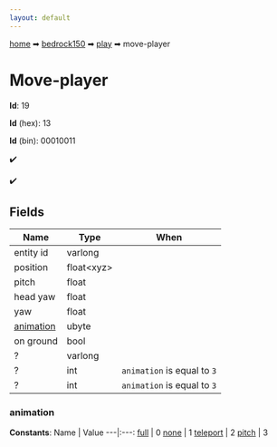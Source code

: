 ```yaml
---
layout: default
---
```


[home](/) ➡ [bedrock150](/protocol/bedrock150) ➡ [play](/protocol/bedrock150/play) ➡ move-player

# Move-player

**Id**: 19

**Id** (hex): 13

**Id** (bin): 00010011

✔️

✔️

## Fields

Name | Type | When
---|---|:---:
entity id | varlong | 
position | float&lt;xyz&gt; | 
pitch | float | 
head yaw | float | 
yaw | float | 
[animation](#animation) | ubyte | 
on ground | bool | 
? | varlong | 
? | int | <code>animation</code> is equal to <code>3</code>
? | int | <code>animation</code> is equal to <code>3</code>

### animation

**Constants**:
Name | Value
---|:---:
[full](animation_full) | 0
[none](animation_none) | 1
[teleport](animation_teleport) | 2
[pitch](animation_pitch) | 3

